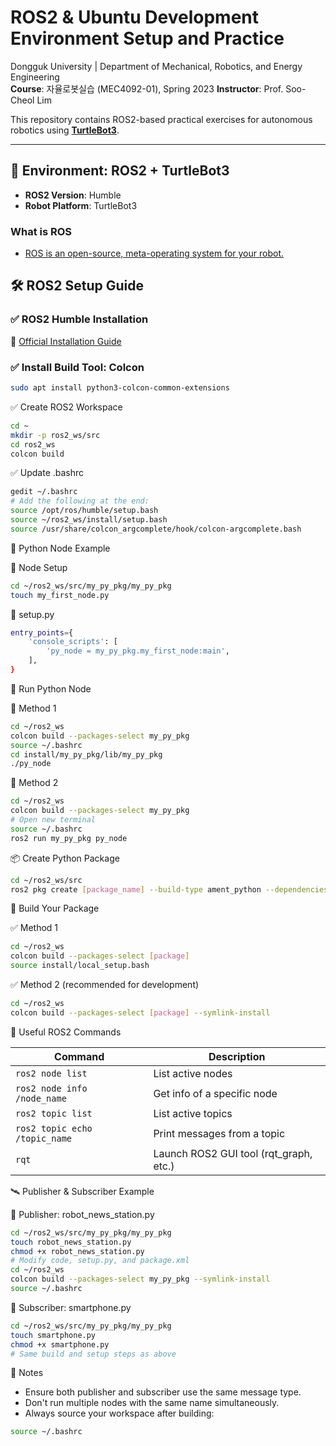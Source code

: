 # ROS2 & Ubuntu Development Environment Setup and Practice

Dongguk University | Department of Mechanical, Robotics, and Energy Engineering  
**Course**: 자율로봇실습 (MEC4092-01), Spring 2023
**Instructor**: Prof. Soo-Cheol Lim

This repository contains ROS2-based practical exercises for autonomous robotics using [**TurtleBot3**](https://emanual.robotis.com/docs/en/platform/turtlebot3/overview/).

---

## 🧱 Environment: ROS2 + TurtleBot3

- **ROS2 Version**: Humble
- **Robot Platform**: TurtleBot3

### What is ROS

- [ROS is an open-source, meta-operating system for your robot.](https://wiki.ros.org/)


## 🛠️ ROS2 Setup Guide

### ✅ ROS2 Humble Installation
📄 [Official Installation Guide](https://docs.ros.org/en/humble/Installation/Ubuntu-Install-Debians.html)

### ✅ Install Build Tool: Colcon

```bash
sudo apt install python3-colcon-common-extensions
```

✅ Create ROS2 Workspace

```bash
cd ~
mkdir -p ros2_ws/src
cd ros2_ws
colcon build
```

✅ Update .bashrc

```bash
gedit ~/.bashrc
# Add the following at the end:
source /opt/ros/humble/setup.bash
source ~/ros2_ws/install/setup.bash
source /usr/share/colcon_argcomplete/hook/colcon-argcomplete.bash
```

🐍 Python Node Example

📁 Node Setup

```bash
cd ~/ros2_ws/src/my_py_pkg/my_py_pkg
touch my_first_node.py
```

🔧 setup.py

```bash
entry_points={
    'console_scripts': [
        'py_node = my_py_pkg.my_first_node:main',
    ],
}
```

🚀 Run Python Node

🔹 Method 1

```bash
cd ~/ros2_ws
colcon build --packages-select my_py_pkg
source ~/.bashrc
cd install/my_py_pkg/lib/my_py_pkg
./py_node
```

🔹 Method 2

```bash
cd ~/ros2_ws
colcon build --packages-select my_py_pkg
# Open new terminal
source ~/.bashrc
ros2 run my_py_pkg py_node
```

📦 Create Python Package

```bash
cd ~/ros2_ws/src
ros2 pkg create [package_name] --build-type ament_python --dependencies rclpy
```

🧪 Build Your Package

✅ Method 1

```bash
cd ~/ros2_ws
colcon build --packages-select [package]
source install/local_setup.bash
```

✅ Method 2 (recommended for development)

```bash
cd ~/ros2_ws
colcon build --packages-select [package] --symlink-install
```

🧰 Useful ROS2 Commands


| Command                       | Description                             |
| ----------------------------- | --------------------------------------- |
| `ros2 node list`              | List active nodes                       |
| `ros2 node info /node_name`   | Get info of a specific node             |
| `ros2 topic list`             | List active topics                      |
| `ros2 topic echo /topic_name` | Print messages from a topic             |
| `rqt`                         | Launch ROS2 GUI tool (rqt\_graph, etc.) |


🛰️ Publisher & Subscriber Example

📝 Publisher: robot_news_station.py

```bash
cd ~/ros2_ws/src/my_py_pkg/my_py_pkg
touch robot_news_station.py
chmod +x robot_news_station.py
# Modify code, setup.py, and package.xml
cd ~/ros2_ws
colcon build --packages-select my_py_pkg --symlink-install
source ~/.bashrc
```

📝 Subscriber: smartphone.py

```bash
cd ~/ros2_ws/src/my_py_pkg/my_py_pkg
touch smartphone.py
chmod +x smartphone.py
# Same build and setup steps as above
```


📎 Notes

- Ensure both publisher and subscriber use the same message type.
- Don't run multiple nodes with the same name simultaneously.
- Always source your workspace after building:

```bash
source ~/.bashrc
```


